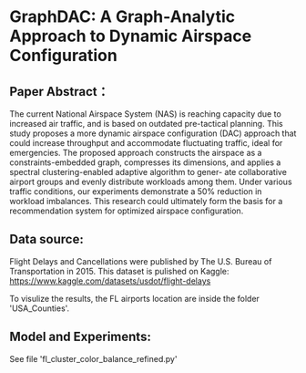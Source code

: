 # GraphDAC: A Graph-Analytic Approach to Dynamic Airspace Configuration

## Paper Abstract：
The current National Airspace System (NAS) is
reaching capacity due to increased air traffic, and is based
on outdated pre-tactical planning. This study proposes a more
dynamic airspace configuration (DAC) approach that could
increase throughput and accommodate fluctuating traffic, ideal
for emergencies. The proposed approach constructs the airspace
as a constraints-embedded graph, compresses its dimensions, and
applies a spectral clustering-enabled adaptive algorithm to gener-
ate collaborative airport groups and evenly distribute workloads
among them. Under various traffic conditions, our experiments
demonstrate a 50% reduction in workload imbalances. This
research could ultimately form the basis for a recommendation
system for optimized airspace configuration.

## Data source:
Flight Delays and Cancellations were published by The U.S.
Bureau of Transportation in 2015. This dataset is pulished on Kaggle: https://www.kaggle.com/datasets/usdot/flight-delays

To visulize the results, the FL airports location are inside the folder 'USA_Counties'. 

## Model and Experiments:
See file 'fl_cluster_color_balance_refined.py'
